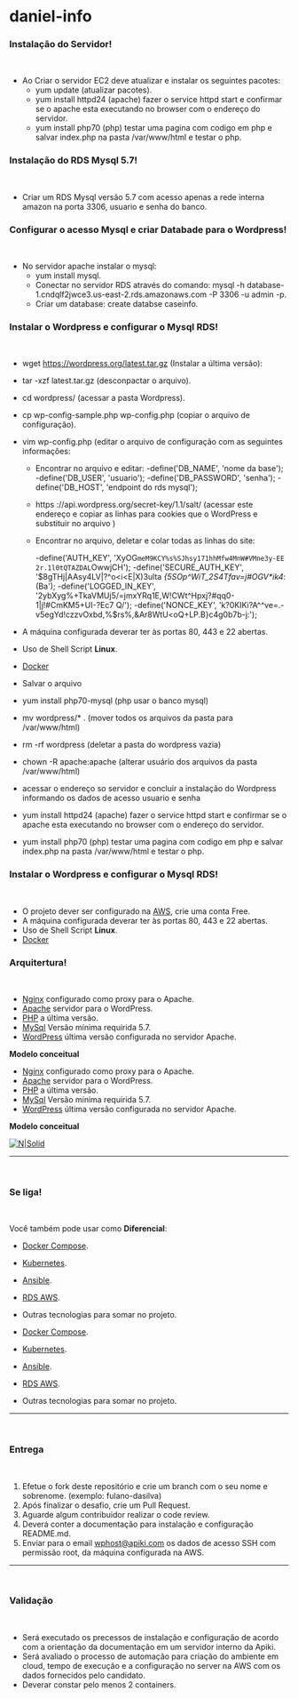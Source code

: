 # daniel-info

### Instalação do Servidor!
​
  - Ao Criar o servidor EC2 deve atualizar e instalar os seguintes pacotes:
     - yum update (atualizar pacotes).
     - yum install httpd24 (apache) fazer o service httpd start e confirmar se o apache esta executando no browser com o endereço do servidor.
     - yum install php70 (php) testar uma pagina com codigo em php e salvar index.php na pasta /var/www/html e testar o php.
 
 ### Instalação do RDS Mysql 5.7! 
​
  - Criar um RDS Mysql versão 5.7 com acesso apenas a rede interna amazon na porta 3306, usuario e senha do banco.
     
  ### Configurar o acesso Mysql e criar Databade para o Wordpress!  
​
  - No servidor apache instalar o mysql:
     - yum install mysql.
     - Conectar no servidor RDS através do comando: mysql -h database-1.cndqlf2jwce3.us-east-2.rds.amazonaws.com -P 3306 -u admin -p.
     - Criar um database: create databse caseinfo.
     
  ### Instalar o Wordpress e configurar o Mysql RDS!  
​
  - wget https://wordpress.org/latest.tar.gz (Instalar a última versão):
  - tar -xzf latest.tar.gz (desconpactar o arquivo).
  - cd wordpress/ (acessar a pasta Wordpress).
  - cp wp-config-sample.php wp-config.php (copiar o arquivo de configuração).
  - vim wp-config.php (editar o arquivo de configuração com as seguintes informações:
  
     - Encontrar no arquivo e editar:
        -define('DB_NAME', 'nome da base');
        -define('DB_USER', 'usuario');
        -define('DB_PASSWORD', 'senha');
        -define('DB_HOST', 'endpoint do rds mysql');
        
     - https ://api.wordpress.org/secret-key/1.1/salt/ (acessar este endereço e copiar as linhas para cookies que o WordPress e substituir no arquivo )
     - Encontrar no arquivo, deletar e colar todas as linhas do site:
    
          -define('AUTH_KEY',         'XyOG`meM9KCY%s%SJhsy171hhMfw4MnW#VMne3y-EE 2r.1l0tQTAZDAL`OwwjCH');
          -define('SECURE_AUTH_KEY',  '$8gTHj|AAsy4LV|?^o<i<E|X)3ulta _{5SOp^WiT_2S4Tfav=j#OGV*ik4_:(Ba');
          -define('LOGGED_IN_KEY',    '2ybXyg%+TkaVMUj5/=jmxYRq1E,W!CWt^Hpxj?#qq0-1|j!#CmKM5+UI-?Ec7 Q/');
          -define('NONCE_KEY',        'k?0KIKi?A^^ve=.-v5egYd!czzvOxbd,%$rs%,&Ar8WtU<oQ+LP.B}c4g0b7b-j:');

  - A máquina configurada deverar ter às portas 80, 443 e 22 abertas.
  - Uso de Shell Script **Linux**.
  - [Docker](https://www.docker.com/)           
  - Salvar o arquivo
  - yum install php70-mysql (php usar o banco mysql)
  - mv wordpress/* . (mover todos os arquivos da pasta para /var/www/html)
  - rm -rf wordpress (deletar a pasta do wordpress vazia)
  - chown -R apache:apache (alterar usuário dos arquivos da pasta /var/www/html)
  - acessar o endereço so servidor e concluir a instalação do Wordpress informando os dados de acesso usuario e senha   
  - yum install httpd24 (apache) fazer o service httpd start e confirmar se o apache esta executando no browser com o endereço do servidor.
  - yum install php70 (php) testar uma pagina com codigo em php e salvar index.php na pasta /var/www/html e testar o php.
 

### Instalar o Wordpress e configurar o Mysql RDS!

​

  - O projeto dever ser configurado na [AWS](https://aws.amazon.com/free/), crie uma conta Free.
  - A máquina configurada deverar ter às portas 80, 443 e 22 abertas.
  - Uso de Shell Script **Linux**.
  - [Docker](https://www.docker.com/) 

### Arquitertura!
​
 - [Nginx](https://www.nginx.com/) configurado como proxy para o Apache.
 - [Apache](https://www.apache.org/) servidor para o WordPress.
 - [PHP](https://php.net/) a última versão.
 - [MySql](https://www.mysql.com/) Versão mínima requirida 5.7.
 - [WordPress](https://wordpress.org) última versão configurada no servidor Apache.

 **Modelo conceitual**
​

  - [Nginx](https://www.nginx.com/) configurado como proxy para o Apache.
  - [Apache](https://www.apache.org/) servidor para o WordPress.
  - [PHP](https://php.net/) a última versão.
  - [MySql](https://www.mysql.com/) Versão mínima requirida 5.7.
  - [WordPress](https://wordpress.org) última versão configurada no servidor Apache.
  
  **Modelo conceitual**

[![N|Solid](https://apiki.com/wp-content/uploads/2019/05/Screenshot_20190515_174205.png)](https://docs.nginx.com/nginx/admin-guide/web-server/reverse-proxy/)
​

---
​

### Se liga!
​

Você também pode usar como **Diferencial**:

 - [Docker Compose](https://docs.docker.com/compose/).
 - [Kubernetes](https://kubernetes.io/).
 - [Ansible](https://www.ansible.com/).
 - [RDS AWS](https://aws.amazon.com/pt/rds/).
 - Outras tecnologias para somar no projeto. 
​
  
  - [Docker Compose](https://docs.docker.com/compose/).
  - [Kubernetes](https://kubernetes.io/).
  - [Ansible](https://www.ansible.com/).
  - [RDS AWS](https://aws.amazon.com/pt/rds/).
  - Outras tecnologias para somar no projeto.  

---
​

### Entrega
​

1. Efetue o fork deste repositório e crie um branch com o seu nome e sobrenome. (exemplo: fulano-dasilva)
2. Após finalizar o desafio, crie um Pull Request.
3. Aguarde algum contribuidor realizar o code review.
4. Deverá conter a documentação para instalação e configuração README.md.
5. Enviar para o email wphost@apiki.com os dados de acesso SSH com permissão root, da máquina configurada na AWS.
​

---
​

### Validação
​

* Será executado os precessos de instalação e configuração de acordo com a orientação da documentação em um servidor interno da Apiki.
* Será avaliado o processo de automação para criação do ambiente em cloud, tempo de execução e a configuração no server na AWS com os dados fornecidos pelo candidato.
* Deverar constar pelo menos 2 containers.
